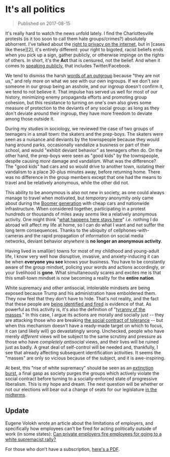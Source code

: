# It's all politics

>Published on 2017-08-15

It's really hard to watch the news unfold lately. I find the Charlottesville
protests (is it too soon to call them hate groups/crimes?) absolutely abhorrent.
I've talked about the [right to privacy on the
internet](https://www.google.com/url?q=https%3A%2F%2Fsites.google.com%2Fview%2Fgluecode%2F2017%2Fwhy-encrypting-everything-on-the-internet-makes-sense&sa=D&sntz=1&usg=AFQjCNHvo0RPuHGLJ2WqvFx-4PB5-tk1PA),
but in [cases like these][2], it's entirely different: your right to bigoted,
racist beliefs ends when you pick up a sign, gather publicly, or otherwise
impinge on the rights of others. In short, it's the **Act** that is censured,
not the belief. And when it comes to [speaking publicly][3], that includes
Twitter/Facebook.

We tend to dismiss the harsh [words of an outgroup][4] because "they are not
us," and rely more on what we see with our own ingroups. If we don't *see*
someone in our group being an asshole, and our ingroup doesn't confirm it, we
tend to not believe it. That impulse has served us well for most of our history,
minimizing enemy propaganda efforts and promoting group cohesion, but this
resistance to turning on one's own also gives some measure of protection to the
deviants of any social group: as long as they don't deviate around their
ingroup, they have more freedom to deviate among those outside it.

During my studies in sociology, we reviewed the case of two groups of teenagers
in a small town: the skaters and the prep-boys. The skaters were seen as a
nuisance and deviants by the townspeople because they would hang around parks,
occasionally vandalize a business or part of their school, and would "exhibit
deviant behavior" as teenagers often do. On the other hand, the prep-boys were
seen as "good kids" by the townspeople, despite causing *more* damage and
vandalism. What was the difference? The "good kids" had cars and so would drive
to another town, isolating their vandalism to a place 30-plus minutes away,
before returning home. There was no difference in the group members except that
one had the means to travel and be relatively anonymous, while the other did
not.

This ability to be anonymous is also not new in society, as one could always
manage to travel when motivated, but *temporary* anonymity only came about
during the [Boomer generation][5] with cheap cars and nationwide infrastructure.
When considered together, participating in a protest hundreds or thousands of
miles away *seems* like a relatively anonymous activity. One might think "[what
happens here stays here][6]" *i.e.* nothing I do abroad will affect my life at
home, so I can do what I want and not suffer the long term consequences. Thanks
to the ubiquity of cellphones-with-cameras and the rapid propagation of
information on social media networks, deviant behavior *anywhere* is **no longer
an anonymous activity**.

Having lived in small(er) towns for most of my childhood and young-adult life, I
know very well how disruptive, invasive, and anxiety-inducing it can be when
**everyone you see** knows your business. You have to be constantly aware of the
group mindset, policing your words and actions accordingly, or your livelihood
is **gone**. What simultaneously scares and excites me is that this small-town
mindset is now becoming a reality for the **entire nation**.

White supremacy and other antisocial, intolerable mindsets are being exposed
because Trump and his administration have emboldened them. They now feel that
they don't have to hide. That's not reality, and the fact that these people are
[being identified and fired][6] is evidence of that. As powerful as this
activity is, it's also the definition of "[tyranny of the masses][7]." In this
case, I argue its actions are morally and socially just -- they are attacking
those who are breaking [the social contract of tolerance][8] -- but when this
mechanism doesn't have a ready-made target on which to focus, it can (and likely
will) go devastatingly wrong. Unchecked, people who have merely *different*
views will be subject to the same scrutiny and pressure as those who have
*completely antisocial* views, and their lives will be ruined just as badly. A
great deal of self-control will be needed and, thankfully, I see that already
affecting subsequent identification activities. It seems the "masses" are only
so vicious because of the subject, and it is awe-inspiring.

At best, this "rise of white supremacy" should be seen as an [extinction
burst][9], a final gasp as society purges the groups which actively violate the
social contract before turning to a socially-enforced state of progressive
liberalism. This is my hope and dream. The next question will be whether or not
our elections will bear out a change of seats for our legislature [in the
midterms][10].

## Update

Eugene Volokh wrote an article about the limitations of employers, and
specifically how employees can't be fired for acting politically outside of work
(in some states): [Can private employers fire employees for going to a white
supremacist rally?][12]

For those who don't have a subscription, [here's a PDF][13].

[1]: 
[2]:https://www.nytimes.com/2017/08/14/us/charlottesville-doxxing.html?_r=0
[3]:https://www.washingtonpost.com/news/post-politics/wp/2017/08/15/after-charlottesville-trump-retweets-then-deletes-image-of-train-running-over-cnn-reporter/
[4]:https://en.wikipedia.org/wiki/Ingroups_and_outgroups
[5]:https://en.wikipedia.org/wiki/Baby_boomers
[6]:https://en.wikipedia.org/wiki/What_happens_on_tour,_stays_on_tour
[7]:https://www.washingtonpost.com/news/the-intersect/wp/2017/08/14/a-twitter-campaign-is-outing-people-who-marched-with-white-nationalists-in-charlottesville/
[8]:https://en.wikiquote.org/wiki/Tyranny_of_the_majority
[9]:https://www.goodreads.com/work/quotes/6492090-the-open-society-and-its-enemies
[10]:https://en.wikipedia.org/wiki/Extinction_(psychology)
[11]:https://en.wikipedia.org/wiki/United_States_elections,_2018
[12]:https://www.washingtonpost.com/news/volokh-conspiracy/wp/2017/08/16/can-private-employers-fire-employees-for-going-to-a-white-supremacist-rally/
[13]:https://storage.googleapis.com/gluecode-data/web/articles/CanPrivateEmployersFireEmployeesForGoingToWhiteSupremacistRally-WaPo.pdf